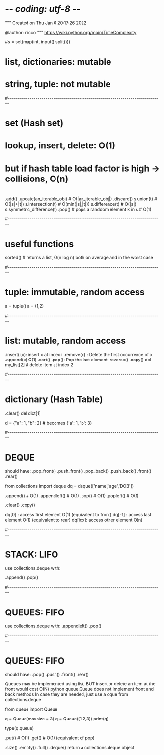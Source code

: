 # -*- coding: utf-8 -*-
"""
Created on Thu Jan  6 20:17:26 2022

@author: nicco
"""
https://wiki.python.org/moin/TimeComplexity

#s = set(map(int, input().split()))

# list, dictionaries: mutable
# string, tuple: not mutable

#------------------------------------------------------------------------------
# set (Hash set)

# lookup, insert, delete: O(1)
# but if hash table load factor is high -> collisions, O(n)
#

.add()
.update(an_iterable_obj) # O(|an_iterable_obj|)
.discard()
s.union(t) # O(|s|+|t|) 
s.intersection(t) # O(min(|s|,|t|))
s.difference(t) # O(|s|)
s.symmetric_difference(t)
.pop() # pops a randdom element
k in s # O(1)

#------------------------------------------------------------------------------
# useful functions 

sorted() # returns a list, O(n log n) both on average and in the worst case


#------------------------------------------------------------------------------
# tuple: immutable, random access

a = tuple()
a = (1,2)

#------------------------------------------------------------------------------
# list: mutable, random access

.insert(i,x): insert x at index i
.remove(x) : Delete the first occurrence of x
.append(x) O(1)
.sort()
.pop(): Pop the last element
.reverse()
.copy()
del my_list[2] # delete item at index 2

#------------------------------------------------------------------------------
# dictionary (Hash Table)

.clear()
del dict[1]

d = {"a": 1, "b": 2}  # becomes {'a': 1, 'b': 3}

#------------------------------------------------------------------------------
# DEQUE

should have:
.pop_front()
.push_front()
.pop_back()
.push_back()
.front()
.rear()


from collections import deque
dq = deque(['name','age','DOB']) 

.append()     # O(1)
.appendleft() # O(1)
.pop()        # O(1)
.popleft()    # O(1)

.clear()
.copy()

dq[0]  : access first  element O(1) (equivalent to front)
dq[-1] : access last   element O(1) (equivalent to rear)
dq[idx]: access other  element O(n)

#------------------------------------------------------------------------------
# STACK: LIFO

use collections.deque with:

.append()
.pop()

#------------------------------------------------------------------------------
# QUEUES: FIFO

use collections.deque with:
.appendleft()
.pop()

#------------------------------------------------------------------------------
# QUEUES: FIFO

should have:
.pop()
.push()
.front()
.rear()

Queues may be implemented using list, BUT insert or delete an item at the front would cost O(N)
python queue.Queue does not implement front and back methods
In case they are needed, just use a dque from collections.deque

from queue import Queue 

q = Queue(maxsize = 3)
q = Queue([1,2,3])
print(q)

type(q.queue)

.put() # O(1)
.get() # O(1) (equivalent of pop)

.size()
.empty()
.full()
.deque() return a collections.deque object




















